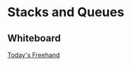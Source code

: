 # Stacks and Queues

## Whiteboard

[Today's Freehand](https://projects.invisionapp.com/freehand/document/Pni55jBI7)
